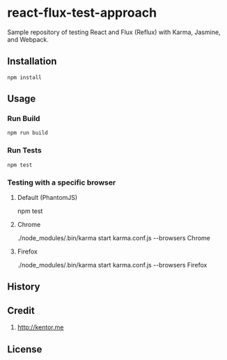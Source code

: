 # react-flux-test-approach

Sample repository of testing React and Flux (Reflux) with Karma,
Jasmine, and Webpack.

## Installation
`npm install` 

## Usage

### Run Build

`npm run build`

### Run Tests

`npm test`


### Testing with a specific browser

1. Default (PhantomJS)

   npm test
   
2. Chrome

   ./node_modules/.bin/karma start karma.conf.js --browsers Chrome
   
3. Firefox

   ./node_modules/.bin/karma start karma.conf.js --browsers Firefox
   
## History

## Credit
1. http://kentor.me

## License
